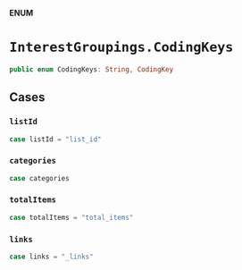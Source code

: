 **ENUM**

# `InterestGroupings.CodingKeys`

```swift
public enum CodingKeys: String, CodingKey
```

## Cases
### `listId`

```swift
case listId = "list_id"
```

### `categories`

```swift
case categories
```

### `totalItems`

```swift
case totalItems = "total_items"
```

### `links`

```swift
case links = "_links"
```
